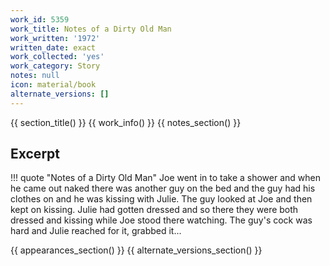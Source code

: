 ```yaml
---
work_id: 5359
work_title: Notes of a Dirty Old Man
work_written: '1972'
written_date: exact
work_collected: 'yes'
work_category: Story
notes: null
icon: material/book
alternate_versions: []
---
```


{{ section_title() }}
{{ work_info() }}
{{ notes_section() }}
## Excerpt
!!! quote "Notes of a Dirty Old Man"
    Joe went in to take a shower and when he came out naked there was another guy on the bed and the guy had his clothes on and he was kissing with Julie. The guy looked at Joe and then kept on kissing. Julie had gotten dressed and so there they were both dressed and kissing while Joe stood there watching.
    The guy's cock was hard and Julie reached for it, grabbed it...

{{ appearances_section() }}
{{ alternate_versions_section() }}
